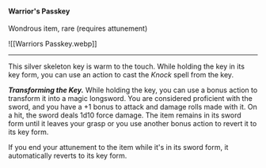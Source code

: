 #### Warrior's Passkey

Wondrous item, rare (requires attunement)

![[Warriors Passkey.webp]]

---

This silver skeleton key is warm to the touch. While holding the key in its key form, you can use an action to cast the *Knock* spell from the key.

***Transforming the Key.*** While holding the key, you can use a bonus action to transform it into a magic longsword. You are considered proficient with the sword, and you have a +1 bonus to attack and damage rolls made with it. On a hit, the sword deals 1d10 force damage. The item remains in its sword form until it leaves your grasp or you use another bonus action to revert it to its key form.

If you end your attunement to the item while it's in its sword form, it automatically reverts to its key form.